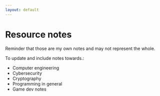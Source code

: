 ```yaml
---
layout: default
---
```


# Resource notes
Reminder that those are my own notes and may not represent the whole.

To update and include notes towards.:
- Computer engineering
- Cybersecurity
- Cryptography
- Programming in general
- Game dev notes